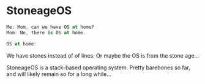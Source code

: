# StoneageOS

```a
Me: Mom, can we have OS at home?
Mom: No, there is OS at home.

OS at home:
```

We have stones instead of of lines. Or maybe the OS is from the stone age...

StoneageOS is a stack-based operating system. Pretty barebones so far, and will likely remain so for a long while...
